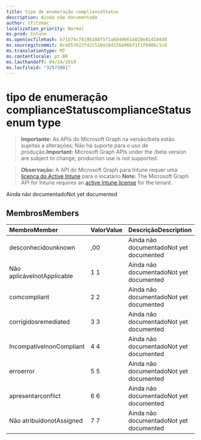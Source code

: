 ```yaml
---
title: tipo de enumeração complianceStatus
description: Ainda não documentado
author: tfitzmac
localization_priority: Normal
ms.prod: Intune
ms.openlocfilehash: b71b74c7819b108f5f1a68406614828e814104d8
ms.sourcegitcommit: 0ce657622f42c510a104156a96bf1f1f040bc1cd
ms.translationtype: MT
ms.contentlocale: pt-BR
ms.lasthandoff: 04/24/2019
ms.locfileid: "32573001"
---
```

# <a name="compliancestatus-enum-type"></a><span data-ttu-id="270bf-103">tipo de enumeração complianceStatus</span><span class="sxs-lookup"><span data-stu-id="270bf-103">complianceStatus enum type</span></span>

> <span data-ttu-id="270bf-104">**Importante:** As APIs do Microsoft Graph na versão/beta estão sujeitas a alterações; Não há suporte para o uso de produção.</span><span class="sxs-lookup"><span data-stu-id="270bf-104">**Important:** Microsoft Graph APIs under the /beta version are subject to change; production use is not supported.</span></span>

> <span data-ttu-id="270bf-105">**Observação:** A API do Microsoft Graph para Intune requer uma [licença do Active Intune](https://go.microsoft.com/fwlink/?linkid=839381) para o locatário.</span><span class="sxs-lookup"><span data-stu-id="270bf-105">**Note:** The Microsoft Graph API for Intune requires an [active Intune license](https://go.microsoft.com/fwlink/?linkid=839381) for the tenant.</span></span>

<span data-ttu-id="270bf-106">Ainda não documentado</span><span class="sxs-lookup"><span data-stu-id="270bf-106">Not yet documented</span></span>

## <a name="members"></a><span data-ttu-id="270bf-107">Membros</span><span class="sxs-lookup"><span data-stu-id="270bf-107">Members</span></span>
|<span data-ttu-id="270bf-108">Membro</span><span class="sxs-lookup"><span data-stu-id="270bf-108">Member</span></span>|<span data-ttu-id="270bf-109">Valor</span><span class="sxs-lookup"><span data-stu-id="270bf-109">Value</span></span>|<span data-ttu-id="270bf-110">Descrição</span><span class="sxs-lookup"><span data-stu-id="270bf-110">Description</span></span>|
|:---|:---|:---|
|<span data-ttu-id="270bf-111">desconhecido</span><span class="sxs-lookup"><span data-stu-id="270bf-111">unknown</span></span>|<span data-ttu-id="270bf-112">,0</span><span class="sxs-lookup"><span data-stu-id="270bf-112">0</span></span>|<span data-ttu-id="270bf-113">Ainda não documentado</span><span class="sxs-lookup"><span data-stu-id="270bf-113">Not yet documented</span></span>|
|<span data-ttu-id="270bf-114">Não aplicável</span><span class="sxs-lookup"><span data-stu-id="270bf-114">notApplicable</span></span>|<span data-ttu-id="270bf-115">1 </span><span class="sxs-lookup"><span data-stu-id="270bf-115">1</span></span>|<span data-ttu-id="270bf-116">Ainda não documentado</span><span class="sxs-lookup"><span data-stu-id="270bf-116">Not yet documented</span></span>|
|<span data-ttu-id="270bf-117">com</span><span class="sxs-lookup"><span data-stu-id="270bf-117">compliant</span></span>|<span data-ttu-id="270bf-118">2 </span><span class="sxs-lookup"><span data-stu-id="270bf-118">2</span></span>|<span data-ttu-id="270bf-119">Ainda não documentado</span><span class="sxs-lookup"><span data-stu-id="270bf-119">Not yet documented</span></span>|
|<span data-ttu-id="270bf-120">corrigidos</span><span class="sxs-lookup"><span data-stu-id="270bf-120">remediated</span></span>|<span data-ttu-id="270bf-121">3 </span><span class="sxs-lookup"><span data-stu-id="270bf-121">3</span></span>|<span data-ttu-id="270bf-122">Ainda não documentado</span><span class="sxs-lookup"><span data-stu-id="270bf-122">Not yet documented</span></span>|
|<span data-ttu-id="270bf-123">Incompatível</span><span class="sxs-lookup"><span data-stu-id="270bf-123">nonCompliant</span></span>|<span data-ttu-id="270bf-124">4 </span><span class="sxs-lookup"><span data-stu-id="270bf-124">4</span></span>|<span data-ttu-id="270bf-125">Ainda não documentado</span><span class="sxs-lookup"><span data-stu-id="270bf-125">Not yet documented</span></span>|
|<span data-ttu-id="270bf-126">erro</span><span class="sxs-lookup"><span data-stu-id="270bf-126">error</span></span>|<span data-ttu-id="270bf-127">5 </span><span class="sxs-lookup"><span data-stu-id="270bf-127">5</span></span>|<span data-ttu-id="270bf-128">Ainda não documentado</span><span class="sxs-lookup"><span data-stu-id="270bf-128">Not yet documented</span></span>|
|<span data-ttu-id="270bf-129">apresentar</span><span class="sxs-lookup"><span data-stu-id="270bf-129">conflict</span></span>|<span data-ttu-id="270bf-130">6 </span><span class="sxs-lookup"><span data-stu-id="270bf-130">6</span></span>|<span data-ttu-id="270bf-131">Ainda não documentado</span><span class="sxs-lookup"><span data-stu-id="270bf-131">Not yet documented</span></span>|
|<span data-ttu-id="270bf-132">Não atribuído</span><span class="sxs-lookup"><span data-stu-id="270bf-132">notAssigned</span></span>|<span data-ttu-id="270bf-133">7 </span><span class="sxs-lookup"><span data-stu-id="270bf-133">7</span></span>|<span data-ttu-id="270bf-134">Ainda não documentado</span><span class="sxs-lookup"><span data-stu-id="270bf-134">Not yet documented</span></span>|





